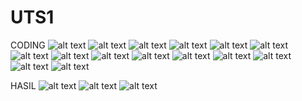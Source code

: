 # UTS1
CODING
![alt text](https://github.com/PatriciaDianPaska/UTS1/blob/master/SSUTS1/1.JPG)
![alt text](https://github.com/PatriciaDianPaska/UTS1/blob/master/SSUTS1/2.JPG)
![alt text](https://github.com/PatriciaDianPaska/UTS1/blob/master/SSUTS1/3.JPG)
![alt text](https://github.com/PatriciaDianPaska/UTS1/blob/master/SSUTS1/4.JPG)
![alt text](https://github.com/PatriciaDianPaska/UTS1/blob/master/SSUTS1/5.JPG)
![alt text](https://github.com/PatriciaDianPaska/UTS1/blob/master/SSUTS1/6.JPG)
![alt text](https://github.com/PatriciaDianPaska/UTS1/blob/master/SSUTS1/7.JPG)
![alt text](https://github.com/PatriciaDianPaska/UTS1/blob/master/SSUTS1/8.JPG)
![alt text](https://github.com/PatriciaDianPaska/UTS1/blob/master/SSUTS1/9.JPG)
![alt text](https://github.com/PatriciaDianPaska/UTS1/blob/master/SSUTS1/10.JPG)
![alt text](https://github.com/PatriciaDianPaska/UTS1/blob/master/SSUTS1/11.JPG)
![alt text](https://github.com/PatriciaDianPaska/UTS1/blob/master/SSUTS1/12.JPG)
![alt text](https://github.com/PatriciaDianPaska/UTS1/blob/master/SSUTS1/13.JPG)
![alt text](https://github.com/PatriciaDianPaska/UTS1/blob/master/SSUTS1/14.JPG)
![alt text](https://github.com/PatriciaDianPaska/UTS1/blob/master/SSUTS1/15.JPG)


HASIL
![alt text](https://github.com/PatriciaDianPaska/UTS1/blob/master/SSUTS1/16.png)
![alt text](https://github.com/PatriciaDianPaska/UTS1/blob/master/SSUTS1/17.png)
![alt text](https://github.com/PatriciaDianPaska/UTS1/blob/master/SSUTS1/18.png)
